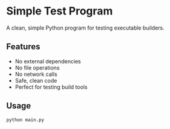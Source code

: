 # Simple Test Program

A clean, simple Python program for testing executable builders.

## Features
- No external dependencies
- No file operations
- No network calls
- Safe, clean code
- Perfect for testing build tools

## Usage
```bash
python main.py
```
